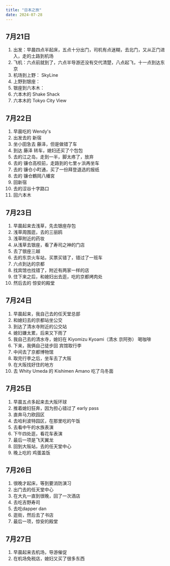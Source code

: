 ```yaml
---
title: "日本之旅"
date: 2024-07-28
---
```


## 7月21日

1. 出发：早晨四点半起床，五点十分出门，司机有点迷糊，去北门，又从正门进入，走的土路到机场
2. 飞机：六点前就到了，六点半导游还没有交代清楚，八点起飞，十一点到达东京
3. 机场到上野： SkyLine
4. 上野到银座：
5. 银座到六本木：
6. 六本木的 Shake Shack
7. 六本木的 Tokyo City View

## 7月22日

1. 早晨吃的 Wendy's
2. 出发去的 新宿
3. 坐小田急去 藤泽，但是做错了车
4. 到达 藤泽 转车，媳妇还买了个包包
5. 去的江之岛，走到一半，脚太疼了，放弃
6. 去的 镰仓高校前，走路到的七里ヶ浜再坐车
7. 去的 镰仓小町通，买了一份拜登退选的报纸
8. 去的 镰仓鶴岡八幡宮
9. 回新宿
10. 去的涩谷十字路口
11. 回六本木

## 7月23日

1. 早晨起来去浅草，先去银座存包
1. 浅草周围逛，去的三丽鸥
1. 浅草附近的药妆
1. 从浅草去银座，看了寿司之神的门店
1. 去了银座三越
1. 去的东京火车站，买票买错了，错过了一班车
1. 六点到达的京都
1. 找宾馆也找错了，附近有两家一样的店
1. 住下来之后，和媳妇出去逛，吃的京都烤肉处
1. 然后去的 惊安的殿堂

## 7月24日

1. 早晨起来，我自己去的任天堂总部
1. 和媳妇去的京都站坐公交
1. 到达了清水寺附近的公交站
1. 媳妇嫌太累，后来又下雨了
1. 我自己去的清水寺，媳妇在  Kiyomizu Kyoami（清水 京阿弥） 喝咖啡
1. 下来，我俩自己徒步回 宾馆取行李
1. 中间去了京都博物馆
1. 取完行李之后，坐车去了大阪
1. 在大阪找好住的地方
1. 去 Whity Umeda 的 Kishimen Amano 吃了乌冬面

## 7月25日

1. 早晨五点多起来去大阪环球
1. 推着媳妇狂奔，因为担心错过了 early pass
1. 直奔马力欧园区
1. 去哈利波特园区，在那里吃的午饭
1. 去看中午的水族表演
1. 下午四处逛，看花车表演
1. 最后一项是飞天翼龙
1. 回到大阪站，去的任天堂中心
1. 晚上吃的 鸡蛋盖饭

## 7月26日

1. 很晚才起床，等到要消防演习
1. 出门去的任天堂中心
1. 在大丸一直到很晚，回了一次酒店
1. 去吃吉野寿司
1. 去吃dapper dan
1. 逛街，然后去了书店
1. 最后一项，惊安的殿堂

## 7月27日

1. 早晨起来去机场，导游催促
1. 在机场免税店，媳妇又买了很多东西